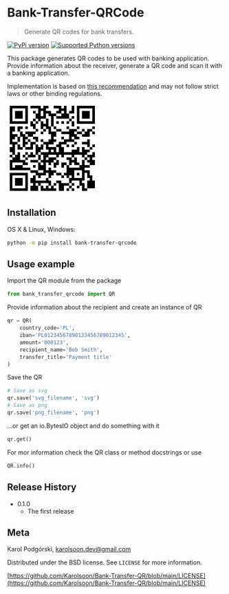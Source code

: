 # Bank-Transfer-QRCode
> Generate QR codes for bank transfers.

[![PyPi version](https://img.shields.io/badge/pypi-0.1.0-green)](https://pypi.org/project/bank-transfer-qrcode/)
[![Supported Python versions](https://img.shields.io/badge/Python-3.11-blue)](https://pypi.org/project/bank-transfer-qrcode/)


This package generates QR codes to be used with banking application. 
Provide information about the receiver, generate a QR code and scan it with a 
banking application.

Implementation is based on [this recommendation](https://zbp.pl/getmedia/1d7fef90-d193-4a2d-a1c3-ffdf1b0e0649/2013-12-03_-_Rekomendacja_-_Standard_2D)
and may not follow strict laws or other binding regulations.

![QR Code Example](https://github.com/Karolsoon/Bank-Transfer-QR/blob/main/examples/example_bank_transfer_qrcode.png?raw=true)

## Installation

OS X & Linux, Windows:

```sh
python -m pip install bank-transfer-qrcode
```

## Usage example

Import the QR module from the package
```py
from bank_transfer_qrcode import QR
```


Provide information about the recipient and create an instance of QR
```py
qr = QR(
    country_code='PL',
    iban='PL01234567890123456789012345',
    amount='000123',
    recipient_name='Bob Smith',
    transfer_title='Payment title'
)
```

Save the QR
```py
# Save as svg
qr.save('svg_filename', 'svg')
# Save as png
qr.save('png_filename', 'png')
```

...or get an io.BytesIO object and do something with it
```py
qr.get()
```

For mor information check the QR class or method docstrings or use
```py 
QR.info()
```

## Release History

* 0.1.0
    * The first release


## Meta

Karol Podgórski, karolsoon.dev@gmail.com

Distributed under the BSD license. See ``LICENSE`` for more information.

[https://github.com/Karolsoon/Bank-Transfer-QR/blob/main/LICENSE](https://github.com/Karolsoon/Bank-Transfer-QR/blob/main/LICENSE)
